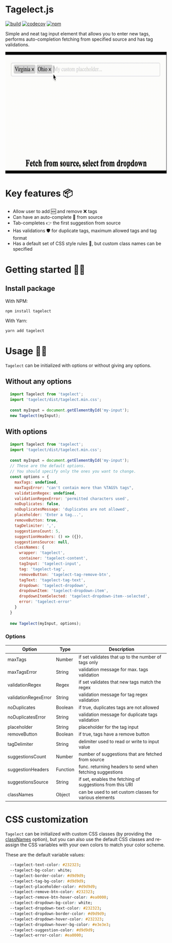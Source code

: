# Tagelect.js

[![build](https://img.shields.io/github/workflow/status/kristians-kuhta/tagelect/Pipeline)](https://github.com/kristians-kuhta/tagelect/actions)
[![codecov](https://codecov.io/gh/kristians-kuhta/tagelect/branch/master/graph/badge.svg?token=Y0ZSEI909E)](https://codecov.io/gh/kristians-kuhta/tagelect)
[![npm](https://img.shields.io/npm/v/tagelect)](https://www.npmjs.com/package/tagelect)

Simple and neat tag input element that allows you to enter new tags,
performs auto-completion fetching from specified source and has tag validations.
<div style="width: 100%; text-align: center;">
  <img src="example.gif" width="512px" heigh="auto"/>
</div>

# Key features 📦
* Allow user to add 🆕 and remove ❌ tags
* Can have an auto-complete 🔎 from source
* Tab-completes 👉 the first suggestion from source
* Has validations 🛡 for duplicate tags, maximum allowed tags and tag format
* Has a default set of CSS style rules 🎨, but custom class names can be specified

# Getting started 🏄‍♀️

## Install package

With NPM:
```shell
npm install tagelect
```

With Yarn:
```shell
yarn add tagelect
```

# Usage 🕵️‍♀️

`Tagelect` can be initialized with options or without giving any options.

## Without any options
```javascript
  import Tagelect from 'tagelect';
  import 'tagelect/dist/tagelect.min.css';

  const myInput = document.getElementById('my-input');
  new Tagelect(myInput);
```

## With options
```javascript
  import Tagelect from 'tagelect';
  import 'tagelect/dist/tagelect.min.css';

  const myInput = document.getElementById('my-input');
  // These are the default options.
  // You should specify only the ones you want to change.
  const options = {
    maxTags: undefined,
    maxTagsError: "can't contain more than %TAGS% tags",
    validationRegex: undefined,
    validationRegexError: 'permitted characters used',
    noDuplicates: false,
    noDuplicatesMessage: 'duplicates are not allowed',
    placeholder: 'Enter a tag...',
    removeButton: true,
    tagDelimiter: ',',
    suggestionsCount: 5,
    suggestionHeaders: () => ({}),
    suggestionsSource: null,
    classNames: {
      wrapper: 'tagelect',
      container: 'tagelect-content',
      tagInput: 'tagelect-input',
      tag: 'tagelect-tag',
      removeButton: 'tagelect-tag-remove-btn',
      tagText: 'tagelect-tag-text',
      dropdown: 'tagelect-dropdown',
      dropdownItem: 'tagelect-dropdown-item',
      dropdownItemSelected: 'tagelect-dropdown-item--selected',
      error: 'tagelect-error'
    }
  }

  new Tagelect(myInput, options);
```

### Options
| Option               | Type     | Description                                               |
| -------------------- | -------- | --------------------------------------------------------- |
| maxTags              | Number   | if set validates that up to the number of tags only       |
| maxTagsError         | String   | validation message for max. tags validation               |
| validationRegex      | Regex    | if set validates that new tags match the regex            |
| validationRegexError | String   | validation message for tag regex validation               |
| noDuplicates         | Boolean  | if true, duplicates tags are not allowed                  |
| noDuplicatesError    | String   | validation message for duplicate tags validation          |
| placeholder          | String   | placeholder for the tag input                             |
| removeButton         | Boolean  | if true, tags have a remove button                        |
| tagDelimiter         | String   | delimiter used to read or write to input value            |
| suggestionsCount     | Number   | number of suggestions that are fetched from source        |
| suggestionHeaders    | Function | func. returning headers to send when fetching suggestions |
| suggestionsSource    | String   | if set, enables the fetching of suggestions from this URI |
| classNames           | Object   | can be used to set custom classes for various elements    |

# CSS customization

`Tagelect` can be initialized with custom CSS classes (by providing the [classNames](#with-options) option),
but you can also use the default CSS classes and re-assign the CSS variables with your own colors to match your color scheme.

These are the default variable values:

```css
  --tagelect-text-color: #232323;
  --tagelect-bg-color: white;
  --tagelect-border-color: #d9d9d9;
  --tagelect-tag-bg-color: #d9d9d9;
  --tagelect-placeholder-color: #d9d9d9;
  --tagelect-remove-btn-color: #232323;
  --tagelect-remove-btn-hover-color: #ea0000;
  --tagelect-dropdown-bg-color: white;
  --tagelect-dropdown-text-color: #232323;
  --tagelect-dropdown-border-color: #d9d9d9;
  --tagelect-dropdown-hover-color: #232323;
  --tagelect-dropdown-hover-bg-color: #e3e3e3;
  --tagelect-suggestion-color: #d9d9d9;
  --tagelect-error-color: #ea0000;
```
